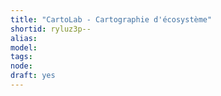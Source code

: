 ```yaml
---
title: "CartoLab - Cartographie d'écosystème"
shortid: ryluz3p--
alias: 
model: 
tags: 
node: 
draft: yes
--- 
```

 